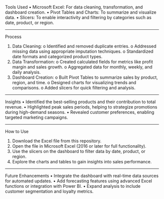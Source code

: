 Tools Used
•	Microsoft Excel: For data cleaning, transformation, and dashboard creation.
•	Pivot Tables and Charts: To summarize and visualize data.
•	Slicers: To enable interactivity and filtering by categories such as date, product, or region.
________________________________________
Process
1.	Data Cleaning:
o	Identified and removed duplicate entries.
o	Addressed missing data using appropriate imputation techniques.
o	Standardized date formats and categorized product types.
2.	Data Transformation:
o	Created calculated fields for metrics like profit margin and sales growth.
o	Aggregated data for monthly, weekly, and daily analysis.
3.	Dashboard Creation:
o	Built Pivot Tables to summarize sales by product, region, and time.
o	Designed charts for visualizing trends and comparisons.
o	Added slicers for quick filtering and analysis.
________________________________________
Insights
•	Identified the best-selling products and their contribution to total revenue.
•	Highlighted peak sales periods, helping to strategize promotions during high-demand seasons.
•	Revealed customer preferences, enabling targeted marketing campaigns.
________________________________________
How to Use
1.	Download the Excel file from this repository.
2.	Open the file in Microsoft Excel (2016 or later for full functionality).
3.	Use the slicers on the dashboard to filter data by date, product, or region.
4.	Explore the charts and tables to gain insights into sales performance.
________________________________________
Future Enhancements
•	Integrate the dashboard with real-time data sources for automated updates.
•	Add forecasting features using advanced Excel functions or integration with Power BI.
•	Expand analysis to include customer segmentation and loyalty metrics.


